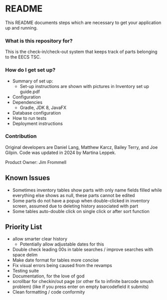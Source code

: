 # README #

This README documents steps which are necessary to get your application up and running.

### What is this repository for? ###

This is the check-in/check-out system that keeps track of parts belonging to the EECS TSC.

### How do I get set up? ###

* Summary of set up:
  * Set-up instructions are shown with pictures in Inventory set up guide.pdf
* Configuration
* Dependencies
  * Gradle, JDK 8, JavaFX 
* Database configuration
* How to run tests
* Deployment instructions

### Contribution ###

Original developers are Daniel Lang, Matthew Karcz, Bailey Terry, and Joe Gilpin. Code was updated in 2024 by Martina Leppek.

Product Owner: Jim Frommell

## Known Issues ##
* Sometimes inventory tables show parts with only name fields filled while everything else shows as null, these parts cannot be edited
* Some parts do not have a popup when double-clicked in inventory screen, assumed due to deleting history associated with part
* Some tables auto-double click on single click or after sort function

## Priority List ##
* allow smarter clear history
  * Potentially allow adjustable dates for this
* Double check leading 00s in table searches / improve searches with space delim
* Make date format for tables more concise
* Fix visual errors being caused from the revamps
* Testing suite
* Documentation, for the love of god
* scrollbar for checkin/out page (or other fix to infinite barcode smush problem) (like if you press enter on empty barcodefield it submits)
* Clean formatting / code conformity

